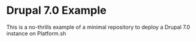 # Drupal 7.0 Example

This is a no-thrills example of a minimal repository to deploy a Drupal 7.0 instance on Platform.sh
